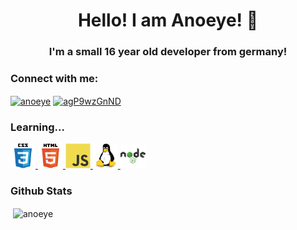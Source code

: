 <h1 align="center">Hello! I am Anoeye! 👋</h1>
<h3 align="center">I'm a small 16 year old developer from germany!</h3>

<h3 align="left">Connect with me:</h3>
<p align="left">
<a href="https://www.youtube.com/c/anoeye" target="blank"><img align="center" src="https://raw.githubusercontent.com/rahuldkjain/github-profile-readme-generator/master/src/images/icons/Social/youtube.svg" alt="anoeye" height="30" width="40" /></a>
<a href="https://discord.gg/agP9wzGnND" target="blank"><img align="center" src="https://raw.githubusercontent.com/rahuldkjain/github-profile-readme-generator/master/src/images/icons/Social/discord.svg" alt="agP9wzGnND" height="30" width="40" /></a>
</p>

<h3 align="left">Learning...</h3>
<p align="left"> <a href="https://www.w3schools.com/css/" target="_blank" rel="noreferrer"> <img src="https://raw.githubusercontent.com/devicons/devicon/master/icons/css3/css3-original-wordmark.svg" alt="css3" width="40" height="40"/> </a>
<a href="https://www.w3.org/html/" target="_blank" rel="noreferrer"> <img src="https://raw.githubusercontent.com/devicons/devicon/master/icons/html5/html5-original-wordmark.svg" alt="html5" width="40" height="40"/> </a>
<a href="https://developer.mozilla.org/en-US/docs/Web/JavaScript" target="_blank" rel="noreferrer"> <img src="https://raw.githubusercontent.com/devicons/devicon/master/icons/javascript/javascript-original.svg" alt="javascript" width="40" height="40"/> </a> <a href="https://www.linux.org/" target="_blank" rel="noreferrer"> <img src="https://raw.githubusercontent.com/devicons/devicon/master/icons/linux/linux-original.svg" alt="linux" width="40" height="40"/> </a>
<a href="https://nodejs.org" target="_blank" rel="noreferrer"> <img src="https://raw.githubusercontent.com/devicons/devicon/master/icons/nodejs/nodejs-original-wordmark.svg" alt="nodejs" width="40" height="40"/> </a> </p>

<h3 align="left">Github Stats</h3>

<p>&nbsp;<img align="center" src="https://github-readme-stats.vercel.app/api?username=anoeye&show_icons=true&locale=en" alt="anoeye" /></p>
